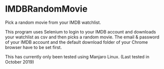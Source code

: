 # IMDBRandomMovie

Pick a random movie from your IMDB watchlist.

This program uses Selenium to login to your IMDB account and downloads your watchlist as csv and then picks a random movie.
The email & password of your IMDB account and the default download folder of your Chrome browser have to be set first.

This has currently only been tested using Manjaro Linux. (Last tested in October 2019)
